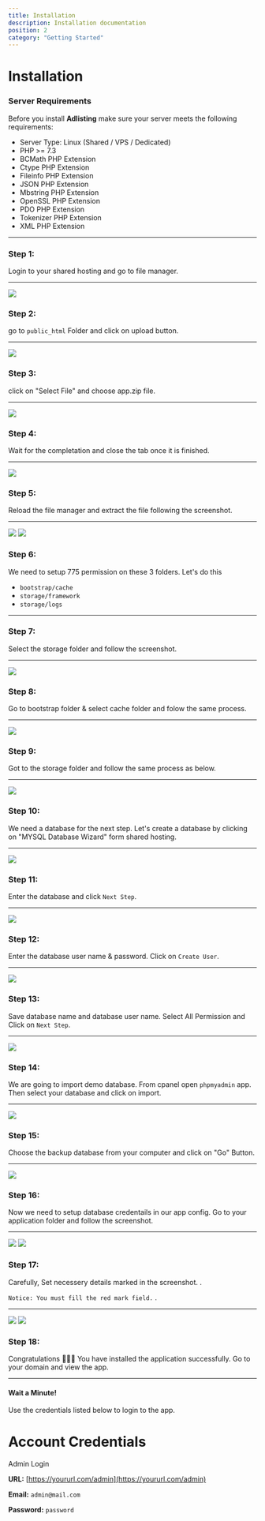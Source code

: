 ```yaml
---
title: Installation
description: Installation documentation
position: 2
category: "Getting Started"
---
```


# Installation

### Server Requirements

Before you install **Adlisting** make sure your server meets the following requirements:

- Server Type: Linux (Shared / VPS / Dedicated)
- PHP >= 7.3
- BCMath PHP Extension
- Ctype PHP Extension
- Fileinfo PHP Extension
- JSON PHP Extension
- Mbstring PHP Extension
- OpenSSL PHP Extension
- PDO PHP Extension
- Tokenizer PHP Extension
- XML PHP Extension

<call-out-block type="info">
<template>

### Setup Laravel on Cpanel:

If you want to host laravel application on shared hosting, you can headover to this article or watch the video above. [Setup laravel on Shared Hosting](https://medium.com/backenders-club/how-to-host-a-laravel-project-on-a-shared-hosting-via-cpanel-d955d32c528e)
</template>
</call-out-block>

<call-out-block type="success">
<template>

### Setup on Laravel on Cloud?

If you want to host laravel application on cloud, you can headover to this article. [Setup laravel on Cloud](https://www.digitalocean.com/community/tutorials/how-to-install-and-configure-laravel-with-nginx-on-ubuntu-20-04)
</template>
</call-out-block>

---

### Step 1:

Login to your shared hosting and go to file manager.

---

![](/docs/adlisting/install/s1.png)

### Step 2:

go to `public_html` Folder and click on upload button.

---

![](/docs/adlisting/install/s2.png)

### Step 3:

click on "Select File" and choose app.zip file.

---

![](/docs/adlisting/install/s3.png)

### Step 4:

Wait for the completation and close the tab once it is finished.

---

![](/docs/adlisting/install/s4.png)

### Step 5:

Reload the file manager and extract the file following the screenshot.

---

![](/docs/adlisting/install/s5.png) ![](/docs/adlisting/install/s5_2.png)

### Step 6:

We need to setup 775 permission on these 3 folders. Let's do this

- `bootstrap/cache`
- `storage/framework`
- `storage/logs`

---

### Step 7:

Select the storage folder and follow the screenshot.

---

![](/docs/adlisting/install/s7.png)

### Step 8:

Go to bootstrap folder & select cache folder and folow the same process.

---

![](/docs/adlisting/install/s8.png)

### Step 9:

Got to the storage folder and follow the same process as below.

---

![](/docs/adlisting/install/s9.png)

### Step 10:

We need a database for the next step. Let's create a database by clicking on "MYSQL Database Wizard" form shared hosting.

---

![](/docs/adlisting/install/s11.png)

### Step 11:

Enter the database and click `Next Step`.

---

![](/docs/adlisting/install/s12.png)

### Step 12:

Enter the database user name & password. Click on `Create User`.

---

![](/docs/adlisting/install/s13.png)

### Step 13:

Save database name and database user name. Select All Permission and Click on `Next Step`.

---

![](/docs/adlisting/install/s14.png)

### Step 14:

We are going to import demo database. From cpanel open `phpmyadmin` app. Then select your database and click on import.

---

![](/docs/adlisting/install/s18.png)

### Step 15:

Choose the backup database from your computer and click on "Go" Button.

---

![](/docs/adlisting/install/s19.png)

### Step 16:

Now we need to setup database credentails in our app config. Go to your application folder and follow the screenshot.

---

![](/docs/adlisting/install/s15.png) ![](/docs/adlisting/install/s16.png)

### Step 17:

Carefully, Set necessery details marked in the screenshot. .

`Notice: You must fill the red mark field.` .

---

![](/docs/adlisting/install/s17.png) ![](/docs/adlisting/install/s20.png)

### Step 18:

Congratulations 🎉🎉🎉 You have installed the application successfully. Go to your domain and view the app.

---

#### Wait a Minute!

Use the credentials listed below to login to the app.

# Account Credentials

Admin Login

**URL:** [https://yoururl.com/admin](https://yoururl.com/admin)

**Email:** `admin@mail.com`

**Password:** `password`

<hightlight-block>
<template>

# Hosting Recommendation

We recommend you to setup this application on cloud server. Cloud server is great for SPA, in terms of speed, security and scalibitly.

We recommend Digitalocean, Vultr, Linode and AWS

[Bluehost Shared Hosting](https://www.bluehost.com/track/webzakir/)
[Digitalocean Cloud Hosting](https://m.do.co/c/44ed55706f71)

</template>
</hightlight-block>
